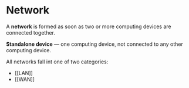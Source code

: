 # Network
A **network** is formed as soon as two or more computing devices are connected
together.

**Standalone device** — one computing device, not connected to any other
computing device.

All networks fall int one of two categories:
- [[LAN]]
- [[WAN]]
